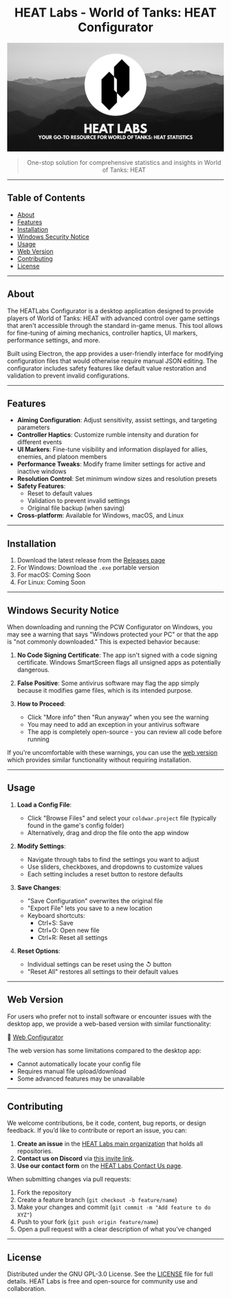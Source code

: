 <div align="center">

# HEAT Labs - World of Tanks: HEAT Configurator

<img src="https://raw.githubusercontent.com/HEATLabs/HEAT-Labs-Images/refs/heads/main/social-share/HEATLabs.png" alt="HEAT Labs Banner"/>

> One-stop solution for comprehensive statistics and insights in World of Tanks: HEAT

</div>

---

## Table of Contents

- [About](#about)  
- [Features](#features)
- [Installation](#installation)
- [Windows Security Notice](#windows-security-notice)
- [Usage](#usage)
- [Web Version](#web-version)
- [Contributing](#contributing)  
- [License](#license)  

---

##  About

The HEATLabs Configurator is a desktop application designed to provide players of World of Tanks: HEAT with advanced control over game settings that aren't accessible through the standard in-game menus. This tool allows for fine-tuning of aiming mechanics, controller haptics, UI markers, performance settings, and more.

Built using Electron, the app provides a user-friendly interface for modifying configuration files that would otherwise require manual JSON editing. The configurator includes safety features like default value restoration and validation to prevent invalid configurations.

---

## Features

- **Aiming Configuration**: Adjust sensitivity, assist settings, and targeting parameters
- **Controller Haptics**: Customize rumble intensity and duration for different events
- **UI Markers**: Fine-tune visibility and information displayed for allies, enemies, and platoon members
- **Performance Tweaks**: Modify frame limiter settings for active and inactive windows
- **Resolution Control**: Set minimum window sizes and resolution presets
- **Safety Features**: 
  - Reset to default values
  - Validation to prevent invalid settings
  - Original file backup (when saving)
- **Cross-platform**: Available for Windows, macOS, and Linux

---

## Installation

1. Download the latest release from the [Releases page](https://github.com/HEATLabs/pcw-configurator/releases)
2. For Windows: Download the `.exe` portable version
3. For macOS: Coming Soon
4. For Linux: Coming Soon

---

## Windows Security Notice

When downloading and running the PCW Configurator on Windows, you may see a warning that says "Windows protected your PC" or that the app is "not commonly downloaded." This is expected behavior because:

1. **No Code Signing Certificate**: The app isn't signed with a code signing certificate. Windows SmartScreen flags all unsigned apps as potentially dangerous.

2. **False Positive**: Some antivirus software may flag the app simply because it modifies game files, which is its intended purpose.

3. **How to Proceed**:
   - Click "More info" then "Run anyway" when you see the warning
   - You may need to add an exception in your antivirus software
   - The app is completely open-source - you can review all code before running

If you're uncomfortable with these warnings, you can use the [web version](https://heatlabs.net/playground/configurator.html) which provides similar functionality without requiring installation.

---

## Usage

1. **Load a Config File**:
   - Click "Browse Files" and select your `coldwar.project` file (typically found in the game's config folder)
   - Alternatively, drag and drop the file onto the app window

2. **Modify Settings**:
   - Navigate through tabs to find the settings you want to adjust
   - Use sliders, checkboxes, and dropdowns to customize values
   - Each setting includes a reset button to restore defaults

3. **Save Changes**:
   - "Save Configuration" overwrites the original file
   - "Export File" lets you save to a new location
   - Keyboard shortcuts:
     - Ctrl+S: Save
     - Ctrl+O: Open new file
     - Ctrl+R: Reset all settings

4. **Reset Options**:
   - Individual settings can be reset using the ↺ button
   - "Reset All" restores all settings to their default values

---

## Web Version

For users who prefer not to install software or encounter issues with the desktop app, we provide a web-based version with similar functionality:

🔗 [Web Configurator](https://heatlabs.net/playground/configurator.html)

The web version has some limitations compared to the desktop app:
- Cannot automatically locate your config file
- Requires manual file upload/download
- Some advanced features may be unavailable

---

## Contributing

We welcome contributions, be it code, content, bug reports, or design feedback.
If you’d like to contribute or report an issue, you can:

1. **Create an issue** in the [HEAT Labs main organization](https://github.com/HEATLabs) that holds all repositories.
2. **Contact us on Discord** via [this invite link](https://discord.heatlabs.net).
3. **Use our contact form** on the [HEAT Labs Contact Us page](https://heatlabs.net/resources/contact-us.html).

When submitting changes via pull requests:

1. Fork the repository
2. Create a feature branch (`git checkout -b feature/name`)
3. Make your changes and commit (`git commit -m "Add feature to do XYZ"`)
4. Push to your fork (`git push origin feature/name`)
5. Open a pull request with a clear description of what you’ve changed

---

## License

Distributed under the GNU GPL-3.0 License. See the [LICENSE](LICENSE) file for full details. HEAT Labs is free and open-source for community use and collaboration.
